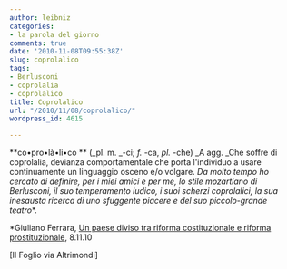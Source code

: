```yaml
---
author: leibniz
categories:
- la parola del giorno
comments: true
date: '2010-11-08T09:55:38Z'
slug: coprolalico
tags:
- Berlusconi
- coprolalia
- coprolalico
title: Coprolalico
url: "/2010/11/08/coprolalico/"
wordpress_id: 4615

---
```

**co•pro•là•li•co
** (_pl. m. _-ci; _f._ -ca, _pl._ -che)
_A agg.
_Che soffre di coprolalia, devianza comportamentale che porta l'individuo a usare continuamente un linguaggio osceno e/o volgare. _Da molto tempo ho cercato di definire, per i miei amici e per me, lo stile mozartiano di Berlusconi, il suo temperamento ludico, i suoi scherzi coprolalici, la sua inesausta ricerca di uno sfuggente piacere e del suo piccolo-grande teatro_*.

*Giuliano Ferrara, [Un paese diviso tra riforma costituzionale e riforma prostituzionale](http://altrimondi.gazzetta.it/2010/11/un-paese-diviso-tra-riforma-co.html), 8.11.10

[Il Foglio via Altrimondi]
